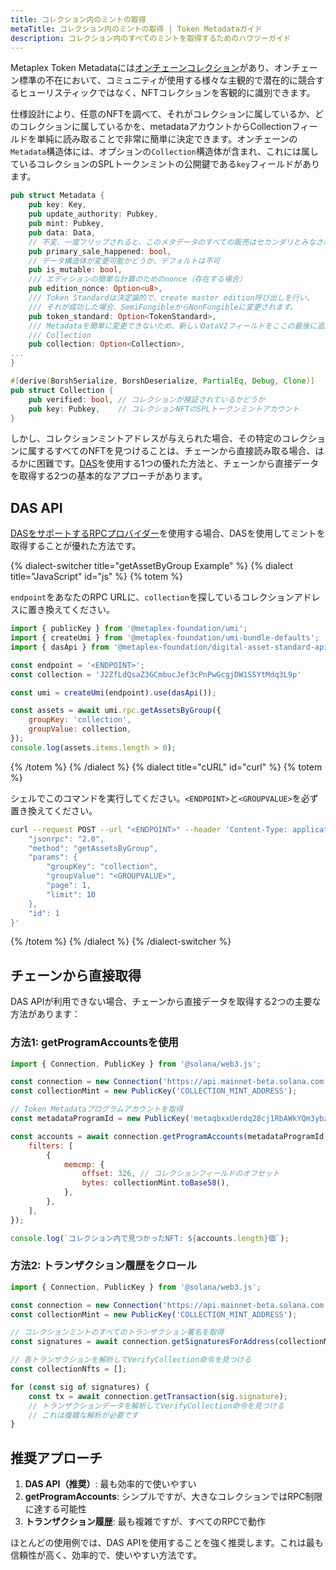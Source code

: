 ```yaml
---
title: コレクション内のミントの取得
metaTitle: コレクション内のミントの取得 | Token Metadataガイド
description: コレクション内のすべてのミントを取得するためのハウツーガイド
---
```


Metaplex Token Metadataには[オンチェーンコレクション](/jp/token-metadata/collections)があり、オンチェーン標準の不在において、コミュニティが使用する様々な主観的で潜在的に競合するヒューリスティックではなく、NFTコレクションを客観的に識別できます。

仕様設計により、任意のNFTを調べて、それがコレクションに属しているか、どのコレクションに属しているかを、metadataアカウントからCollectionフィールドを単純に読み取ることで非常に簡単に決定できます。オンチェーンの`Metadata`構造体には、オプションの`Collection`構造体が含まれ、これには属しているコレクションのSPLトークンミントの公開鍵である`key`フィールドがあります。

```rust
pub struct Metadata {
	pub key: Key,
	pub update_authority: Pubkey,
	pub mint: Pubkey,
	pub data: Data,
	// 不変、一度フリップされると、このメタデータのすべての販売はセカンダリとみなされます。
	pub primary_sale_happened: bool,
	// データ構造体が変更可能かどうか、デフォルトは不可
	pub is_mutable: bool,
	/// エディションの簡単な計算のためのnonce（存在する場合）
	pub edition_nonce: Option<u8>,
	/// Token Standardは決定論的で、create master edition呼び出しを行い、
	/// それが成功した場合、SemiFungibleからNonFungibleに変更されます。
	pub token_standard: Option<TokenStandard>,
	/// Metadataを簡単に変更できないため、新しいDataV2フィールドをここの最後に追加します。
	/// Collection
	pub collection: Option<Collection>,
...
}

#[derive(BorshSerialize, BorshDeserialize, PartialEq, Debug, Clone)]
pub struct Collection {
	pub verified: bool, // コレクションが検証されているかどうか
	pub key: Pubkey,    // コレクションNFTのSPLトークンミントアカウント
}
```

しかし、コレクションミントアドレスが与えられた場合、その特定のコレクションに属するすべてのNFTを見つけることは、チェーンから直接読み取る場合、はるかに困難です。[DAS](/jp/das-api)を使用する1つの優れた方法と、チェーンから直接データを取得する2つの基本的なアプローチがあります。

## DAS API
[DASをサポートするRPCプロバイダー](/jp/rpc-providers#metaplex-das-api)を使用する場合、DASを使用してミントを取得することが優れた方法です。

{% dialect-switcher title="getAssetByGroup Example" %}
{% dialect title="JavaScript" id="js" %}
{% totem %}

`endpoint`をあなたのRPC URLに、`collection`を探しているコレクションアドレスに置き換えてください。

```js
import { publicKey } from '@metaplex-foundation/umi';
import { createUmi } from '@metaplex-foundation/umi-bundle-defaults';
import { dasApi } from '@metaplex-foundation/digital-asset-standard-api';

const endpoint = '<ENDPOINT>';
const collection = 'J2ZfLdQsaZ3GCmbucJef3cPnPwGcgjDW1SSYtMdq3L9p'

const umi = createUmi(endpoint).use(dasApi());

const assets = await umi.rpc.getAssetsByGroup({
    groupKey: 'collection',
    groupValue: collection,
});
console.log(assets.items.length > 0);
```

{% /totem %}
{% /dialect %}
{% dialect title="cURL" id="curl" %}
{% totem %}

シェルでこのコマンドを実行してください。`<ENDPOINT>`と`<GROUPVALUE>`を必ず置き換えてください。

```sh
curl --request POST --url "<ENDPOINT>" --header 'Content-Type: application/json' --data '{
    "jsonrpc": "2.0",
    "method": "getAssetsByGroup",
    "params": {
        "groupKey": "collection",
        "groupValue": "<GROUPVALUE>",
        "page": 1,
        "limit": 10
    },
    "id": 1
}'
```

{% /totem %}
{% /dialect %}
{% /dialect-switcher %}

## チェーンから直接取得

DAS APIが利用できない場合、チェーンから直接データを取得する2つの主要な方法があります：

### 方法1: getProgramAccountsを使用

```js
import { Connection, PublicKey } from '@solana/web3.js';

const connection = new Connection('https://api.mainnet-beta.solana.com');
const collectionMint = new PublicKey('COLLECTION_MINT_ADDRESS');

// Token Metadataプログラムアカウントを取得
const metadataProgramId = new PublicKey('metaqbxxUerdq28cj1RbAWkYQm3ybzjb6a8bt518x1s');

const accounts = await connection.getProgramAccounts(metadataProgramId, {
    filters: [
        {
            memcmp: {
                offset: 326, // コレクションフィールドのオフセット
                bytes: collectionMint.toBase58(),
            },
        },
    ],
});

console.log(`コレクション内で見つかったNFT: ${accounts.length}個`);
```

### 方法2: トランザクション履歴をクロール

```js
import { Connection, PublicKey } from '@solana/web3.js';

const connection = new Connection('https://api.mainnet-beta.solana.com');
const collectionMint = new PublicKey('COLLECTION_MINT_ADDRESS');

// コレクションミントのすべてのトランザクション署名を取得
const signatures = await connection.getSignaturesForAddress(collectionMint);

// 各トランザクションを解析してVerifyCollection命令を見つける
const collectionNfts = [];

for (const sig of signatures) {
    const tx = await connection.getTransaction(sig.signature);
    // トランザクションデータを解析してVerifyCollection命令を見つける
    // これは複雑な解析が必要です
}
```

## 推奨アプローチ

1. **DAS API（推奨）**: 最も効率的で使いやすい
2. **getProgramAccounts**: シンプルですが、大きなコレクションではRPC制限に達する可能性
3. **トランザクション履歴**: 最も複雑ですが、すべてのRPCで動作

ほとんどの使用例では、DAS APIを使用することを強く推奨します。これは最も信頼性が高く、効率的で、使いやすい方法です。